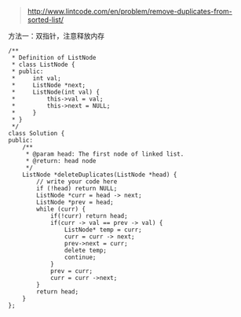 
>http://www.lintcode.com/en/problem/remove-duplicates-from-sorted-list/

方法一：双指针，注意释放内存


	/**
	 * Definition of ListNode
	 * class ListNode {
	 * public:
	 *     int val;
	 *     ListNode *next;
	 *     ListNode(int val) {
	 *         this->val = val;
	 *         this->next = NULL;
	 *     }
	 * }
	 */
	class Solution {
	public:
	    /**
	     * @param head: The first node of linked list.
	     * @return: head node
	     */
	    ListNode *deleteDuplicates(ListNode *head) {
	        // write your code here
	        if (!head) return NULL;
	        ListNode *curr = head -> next;
	        ListNode *prev = head;
	        while (curr) {
	            if(!curr) return head;
	            if(curr -> val == prev -> val) {
	                ListNode* temp = curr;
	                curr = curr -> next;
	                prev->next = curr;
	                delete temp;
	                continue;
	            }
	            prev = curr;
	            curr = curr ->next;
	        }
	        return head;
	    }
	};
